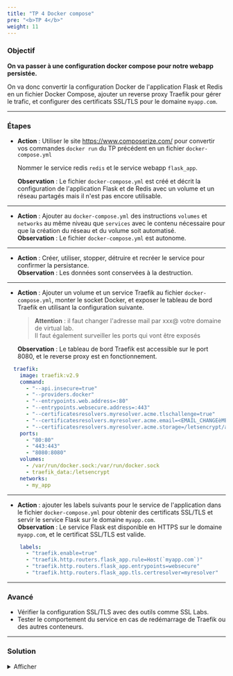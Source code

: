```yaml
---
title: "TP 4 Docker compose"
pre: "<b>TP 4</b>"
weight: 11
---
```


### Objectif

**On va passer à une configuration docker compose pour notre webapp persistée.**

On va donc convertir la configuration Docker de l'application Flask et Redis en un fichier Docker Compose, ajouter un reverse proxy Traefik pour gérer le trafic, et configurer des certificats SSL/TLS pour le domaine `myapp.com`.

--- 

### Étapes 


- **Action** : Utiliser le site https://www.composerize.com/ pour convertir vos commandes `docker run` du TP précédent en un fichier `docker-compose.yml`     
  
  Nommer le service redis `redis` et le service webapp `flask_app`.    
  
  **Observation** : Le fichier `docker-compose.yml` est créé et décrit la configuration de l'application Flask et de Redis avec un volume et un réseau partagés mais il n'est pas encore utilisable.


--- 


- **Action** : Ajouter au `docker-compose.yml` des instructions `volumes` et `networks` au même niveau que `services` avec le contenu nécessaire pour que la création du réseau et du volume soit automatisé.    
  **Observation** : Le fichier `docker-compose.yml` est autonome.
 
--- 


- **Action** : Créer, utiliser, stopper, détruire et recréer le service pour confirmer la persistance.     
  **Observation** : Les données sont conservées à la destruction.
 

--- 

- **Action** : Ajouter un volume et un service Traefik au fichier `docker-compose.yml`, monter le socket Docker, et exposer le tableau de bord Traefik en utilisant la configuration suivante.  
  > **Attention** : il faut changer l'adresse mail par xxx@ votre domaine de virtual lab.  
  > Il faut également surveiller les ports qui vont être exposés  
   
  **Observation** : Le tableau de bord Traefik est accessible sur le port 8080, et le reverse proxy est en fonctionnement.

```yaml
  traefik:
    image: traefik:v2.9
    command:
      - "--api.insecure=true"
      - "--providers.docker"
      - "--entrypoints.web.address=:80"
      - "--entrypoints.websecure.address=:443"
      - "--certificatesresolvers.myresolver.acme.tlschallenge=true"
      - "--certificatesresolvers.myresolver.acme.email=<EMAIL_CHANGEèME>"
      - "--certificatesresolvers.myresolver.acme.storage=/letsencrypt/acme.json"
    ports:
      - "80:80"
      - "443:443"
      - "8080:8080"
    volumes:
      - /var/run/docker.sock:/var/run/docker.sock
      - traefik_data:/letsencrypt
    networks:
      - my_app

```

--- 

- **Action** : ajouter les labels suivants pour le service de l'application dans le fichier `docker-compose.yml` pour obtenir des certificats SSL/TLS et servir le service Flask sur le domaine `myapp.com`.  
  **Observation** : Le service Flask est disponible en HTTPS sur le domaine `myapp.com`, et le certificat SSL/TLS est valide.

```yaml
    labels:
      - "traefik.enable=true"
      - "traefik.http.routers.flask_app.rule=Host(`myapp.com`)"
      - "traefik.http.routers.flask_app.entrypoints=websecure"
      - "traefik.http.routers.flask_app.tls.certresolver=myresolver"
```

--- 

### Avancé 

- Vérifier la configuration SSL/TLS avec des outils comme SSL Labs.
- Tester le comportement du service en cas de redémarrage de Traefik ou des autres conteneurs.


--- 

### Solution 

<details><summary>Afficher</summary>

- Créer un fichier `docker-compose.yml` :

  ```yaml
  version: '3.8'

  services:
    redis:
      image: redis
      volumes:
        - redis_data:/data
      networks:
        - my_app

    flask_app:
      image: myfirstapp:1.0
      environment:
        - REDIS_HOST=redis
      networks:
        - my_app
      labels:
        - "traefik.enable=true"
        - "traefik.http.routers.flask_app.rule=Host(`myapp.com`)"
        - "traefik.http.routers.flask_app.entrypoints=websecure"
        - "traefik.http.routers.flask_app.tls.certresolver=myresolver"
      depends_on:
        - redis

    traefik:
      image: traefik:v2.9
      command:
        - "--api.insecure=true"
        - "--providers.docker"
        - "--entrypoints.web.address=:80"
        - "--entrypoints.websecure.address=:443"
        - "--certificatesresolvers.myresolver.acme.tlschallenge=true"
        - "--certificatesresolvers.myresolver.acme.email=support@mytechcompany.io"
        - "--certificatesresolvers.myresolver.acme.storage=/letsencrypt/acme.json"
      ports:
        - "80:80"
        - "443:443"
        - "8080:8080"
      volumes:
        - /var/run/docker.sock:/var/run/docker.sock
        - traefik_data:/letsencrypt
      networks:
        - my_app

  volumes:
    redis_data:
    traefik_data:

  networks:
    my_app:
  ```

- Lancer tous les services avec Docker Compose :  
  ```bash
  docker-compose up -d
  ```  

</details>